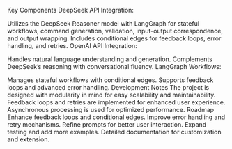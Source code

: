 Key Components
DeepSeek API Integration:

Utilizes the DeepSeek Reasoner model with LangGraph for stateful workflows, command generation, validation, input-output correspondence, and output wrapping.
Includes conditional edges for feedback loops, error handling, and retries.
OpenAI API Integration:

Handles natural language understanding and generation.
Complements DeepSeek’s reasoning with conversational fluency.
LangGraph Workflows:

Manages stateful workflows with conditional edges.
Supports feedback loops and advanced error handling.
Development Notes
The project is designed with modularity in mind for easy scalability and maintainability.
Feedback loops and retries are implemented for enhanced user experience.
Asynchronous processing is used for optimized performance.
Roadmap
 Enhance feedback loops and conditional edges.
 Improve error handling and retry mechanisms.
 Refine prompts for better user interaction.
 Expand testing and add more examples.
 Detailed documentation for customization and extension.
